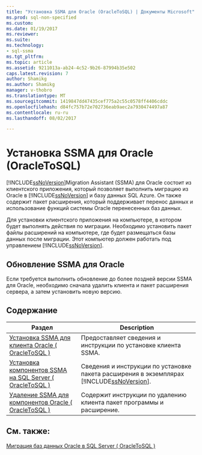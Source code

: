 ```yaml
---
title: "Установка SSMA для Oracle (OracleToSQL) | Документы Microsoft"
ms.prod: sql-non-specified
ms.custom: 
ms.date: 01/19/2017
ms.reviewer: 
ms.suite: 
ms.technology:
- sql-ssma
ms.tgt_pltfrm: 
ms.topic: article
ms.assetid: 9211013a-ab24-4c52-9b26-87994b35e502
caps.latest.revision: 7
author: Shamikg
ms.author: Shamikg
manager: v-thobro
ms.translationtype: MT
ms.sourcegitcommit: 1419847dd47435cef775a2c55c0578ff4406cddc
ms.openlocfilehash: d84fc757b72e702736eab9aec2a7930474497a87
ms.contentlocale: ru-ru
ms.lasthandoff: 08/02/2017

---
```

# <a name="installing-ssma--for-oracle-oracletosql"></a>Установка SSMA для Oracle (OracleToSQL)
[!INCLUDE[ssNoVersion](../../includes/ssnoversion_md.md)]Migration Assistant (SSMA) для Oracle состоит из клиентского приложения, который позволяет выполнить миграцию из Oracle в [!INCLUDE[ssNoVersion](../../includes/ssnoversion_md.md)] и базу данных SQL Azure. Он также содержит пакет расширения, который поддерживает перенос данных и использование функций системы Oracle перенесенных баз данных.  
  
Для установки клиентского приложения на компьютере, в котором будет выполнять действия по миграции. Необходимо установить пакет файлы расширений на компьютере, где будет размещаться базы данных после миграции. Этот компьютер должен работать под управлением [!INCLUDE[ssNoVersion](../../includes/ssnoversion_md.md)].  
  
## <a name="upgrading-ssma-for-oracle"></a>Обновление SSMA для Oracle  
Если требуется выполнить обновление до более поздней версии SSMA для Oracle, необходимо сначала удалить клиента и пакет расширения сервера, а затем установить новую версию.  
  
## <a name="contents"></a>Содержание  
  
|Раздел|Description|  
|---------|---------------|  
|[Установка SSMA для клиента Oracle &#40; OracleToSQL &#41;](../../ssma/oracle/installing-ssma-for-oracle-client-oracletosql.md)|Предоставляет сведения и инструкции по установке клиента SSMA.|  
|[Установка компонентов SSMA на SQL Server &#40; OracleToSQL &#41;](../../ssma/oracle/installing-ssma-components-on-sql-server-oracletosql.md)|Сведения и инструкции по установке пакета расширения в экземплярах [!INCLUDE[ssNoVersion](../../includes/ssnoversion_md.md)].|  
|[Удаление SSMA для компонентов Oracle &#40; OracleToSQL &#41;](../../ssma/oracle/removing-ssma-for-oracle-components-oracletosql.md)|Содержит инструкции по удалению клиента пакет программы и расширение.|  
  
## <a name="see-also"></a>См. также:  
[Миграция баз данных Oracle в SQL Server &#40; OracleToSQL &#41;](../../ssma/oracle/migrating-oracle-databases-to-sql-server-oracletosql.md)  
  

